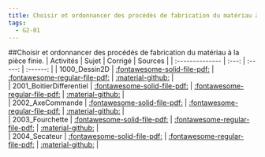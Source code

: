```yaml
---
title: Choisir et ordonnancer des procédés de fabrication du matériau à la pièce finie. 
tags:
  - G2-01
---
```

[comment]: <> (Généré automatiquement par make_all_activitess.py, creation_fichiers_activites)

##Choisir et ordonnancer des procédés de fabrication du matériau à la pièce finie. 
| Activités | Sujet | Corrigé | Sources  | 
| :-------------- | :---: | :-----: | :------: | 
| 1000_Dessin2D | [:fontawesome-solid-file-pdf:](https://github.com/xpessoles/ALL_PDF/blob/main/PDF/1000_Dessin2D_Sujet.pdf) | [:fontawesome-regular-file-pdf:](https://github.com/xpessoles/ALL_PDF/blob/main/PDF/1000_Dessin2D_Corrige.pdf) | [:material-github:](https://github.com/xpessoles/ExercicesCompetences/tree/main/G2_IndustrialiserProduit/G2_01_OrdonnacementProcedes/1000_Dessin2D) |  
| 2001_BoitierDifferentiel | [:fontawesome-solid-file-pdf:](https://github.com/xpessoles/ALL_PDF/blob/main/PDF/2001_BoitierDifferentiel_Sujet.pdf) | [:fontawesome-regular-file-pdf:](https://github.com/xpessoles/ALL_PDF/blob/main/PDF/2001_BoitierDifferentiel_Corrige.pdf) | [:material-github:](https://github.com/xpessoles/ExercicesCompetences/tree/main/G2_IndustrialiserProduit/G2_01_OrdonnacementProcedes/2001_BoitierDifferentiel) |  
| 2002_AxeCommande | [:fontawesome-solid-file-pdf:](https://github.com/xpessoles/ALL_PDF/blob/main/PDF/2002_AxeCommande_Sujet.pdf) | [:fontawesome-regular-file-pdf:](https://github.com/xpessoles/ALL_PDF/blob/main/PDF/2002_AxeCommande_Corrige.pdf) | [:material-github:](https://github.com/xpessoles/ExercicesCompetences/tree/main/G2_IndustrialiserProduit/G2_01_OrdonnacementProcedes/2002_AxeCommande) |  
| 2003_Fourchette | [:fontawesome-solid-file-pdf:](https://github.com/xpessoles/ALL_PDF/blob/main/PDF/2003_Fourchette_Sujet.pdf) | [:fontawesome-regular-file-pdf:](https://github.com/xpessoles/ALL_PDF/blob/main/PDF/2003_Fourchette_Corrige.pdf) | [:material-github:](https://github.com/xpessoles/ExercicesCompetences/tree/main/G2_IndustrialiserProduit/G2_01_OrdonnacementProcedes/2003_Fourchette) |  
| 2004_Secateur | [:fontawesome-solid-file-pdf:](https://github.com/xpessoles/ALL_PDF/blob/main/PDF/2004_Secateur_Sujet.pdf) | [:fontawesome-regular-file-pdf:](https://github.com/xpessoles/ALL_PDF/blob/main/PDF/2004_Secateur_Corrige.pdf) | [:material-github:](https://github.com/xpessoles/ExercicesCompetences/tree/main/G2_IndustrialiserProduit/G2_01_OrdonnacementProcedes/2004_Secateur) |  

